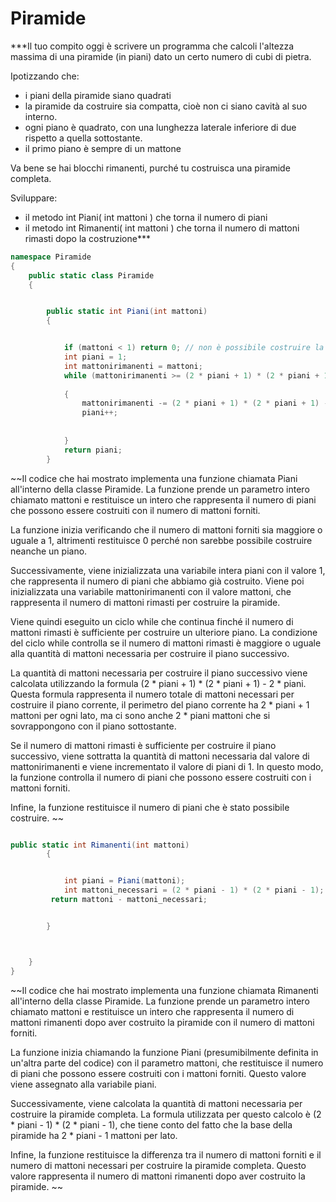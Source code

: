 # Piramide




 ***Il tuo compito oggi è scrivere un programma che calcoli l'altezza massima di una piramide (in piani) dato un certo numero di cubi di pietra.

Ipotizzando che:

- i piani della piramide siano quadrati
- la piramide da costruire sia compatta, cioè non ci siano cavità al suo interno. 
- ogni piano è quadrato, con una lunghezza laterale inferiore di due rispetto a quella sottostante.
- il primo piano è sempre di un mattone

Va bene se hai blocchi rimanenti, purché tu costruisca una piramide completa.

Sviluppare:

- il metodo int Piani( int mattoni ) che torna il numero di piani
- il metodo int Rimanenti( int mattoni ) che torna il numero di mattoni rimasti dopo la costruzione***




``` c#
namespace Piramide
{
    public static class Piramide
    {


        public static int Piani(int mattoni)
        {


            if (mattoni < 1) return 0; // non è possibile costruire la piramide
            int piani = 1;
            int mattonirimanenti = mattoni;
            while (mattonirimanenti >= (2 * piani + 1) * (2 * piani + 1) - 2 * piani)
           
            {
                mattonirimanenti -= (2 * piani + 1) * (2 * piani + 1) - 2 * piani;
                piani++;
           
           
            }
            return piani;
        }

``` 
 ~~Il codice che hai mostrato implementa una funzione chiamata Piani all'interno della classe Piramide. La funzione prende un parametro intero chiamato mattoni e restituisce un intero che rappresenta il numero di piani che possono essere costruiti con il numero di mattoni forniti.

La funzione inizia verificando che il numero di mattoni forniti sia maggiore o uguale a 1, altrimenti restituisce 0 perché non sarebbe possibile costruire neanche un piano.

Successivamente, viene inizializzata una variabile intera piani con il valore 1, che rappresenta il numero di piani che abbiamo già costruito. Viene poi  inizializzata una variabile mattonirimanenti con il valore mattoni, che rappresenta il numero di mattoni rimasti per costruire la piramide.

Viene quindi eseguito un ciclo while che continua finché il numero di mattoni rimasti è sufficiente per costruire un ulteriore piano. La condizione del ciclo while controlla se il numero di mattoni rimasti è maggiore o uguale alla quantità di mattoni necessaria per costruire il piano successivo.

La quantità di mattoni necessaria per costruire il piano successivo viene calcolata utilizzando la formula (2 * piani + 1) * (2 * piani + 1) - 2 * piani. Questa formula rappresenta il numero totale di mattoni necessari per costruire il piano corrente, il perimetro del piano corrente ha 2 * piani + 1 mattoni per ogni lato, ma ci sono anche 2 * piani mattoni che si sovrappongono con il piano sottostante.

Se il numero di mattoni rimasti è sufficiente per costruire il piano successivo, viene sottratta la quantità di mattoni necessaria dal valore di mattonirimanenti e viene incrementato il valore di piani di 1. In questo modo, la funzione controlla il numero di piani che possono essere costruiti con i mattoni forniti.

Infine, la funzione restituisce il numero di piani che è stato possibile costruire. ~~

``` c#

public static int Rimanenti(int mattoni)
        {


            int piani = Piani(mattoni);
            int mattoni_necessari = (2 * piani - 1) * (2 * piani - 1);
         return mattoni - mattoni_necessari;


        }



    }
}


```



 ~~Il codice che hai mostrato implementa una funzione chiamata Rimanenti all'interno della classe Piramide. La funzione prende un parametro intero chiamato mattoni e restituisce un intero che rappresenta il numero di mattoni rimanenti dopo aver costruito la piramide con il numero di mattoni forniti.

La funzione inizia chiamando la funzione Piani (presumibilmente definita in un'altra parte del codice) con il parametro mattoni, che restituisce il numero di piani che possono essere costruiti con i mattoni forniti. Questo valore viene assegnato alla variabile piani.

Successivamente, viene calcolata la quantità di mattoni necessaria per costruire la piramide completa. La formula utilizzata per questo calcolo è (2 * piani - 1) * (2 * piani - 1), che tiene conto del fatto che la base della piramide ha 2 * piani - 1 mattoni per lato.

Infine, la funzione restituisce la differenza tra il numero di mattoni forniti e il numero di mattoni necessari per costruire la piramide completa. Questo valore rappresenta il numero di mattoni rimanenti dopo aver costruito la piramide. ~~
